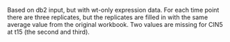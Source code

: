 Based on db2 input, but with wt-only expression data.  For each time point there are three replicates, but the replicates are filled in with the same average value from the original workbook.  Two values are missing for CIN5 at t15 (the second and third).
